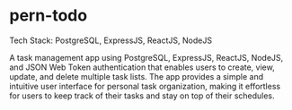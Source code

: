 # pern-todo

Tech Stack: PostgreSQL, ExpressJS, ReactJS, NodeJS

A task management app using PostgreSQL, ExpressJS, ReactJS, NodeJS, and JSON Web Token authentication that enables users to create, view, update, and delete multiple task lists. The app provides a simple and intuitive user interface for personal task organization, making it effortless for users to keep track of their tasks and stay on top of their schedules.
